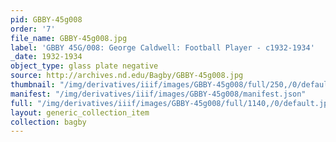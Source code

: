 ```yaml
---
pid: GBBY-45g008
order: '7'
file_name: GBBY-45g008.jpg
label: 'GBBY 45G/008: George Caldwell: Football Player - c1932-1934'
_date: 1932-1934
object_type: glass plate negative
source: http://archives.nd.edu/Bagby/GBBY-45g008.jpg
thumbnail: "/img/derivatives/iiif/images/GBBY-45g008/full/250,/0/default.jpg"
manifest: "/img/derivatives/iiif/images/GBBY-45g008/manifest.json"
full: "/img/derivatives/iiif/images/GBBY-45g008/full/1140,/0/default.jpg"
layout: generic_collection_item
collection: bagby
---
```

